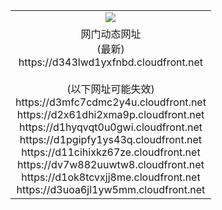 ﻿<table>
  <tr></tr>
  <tr><td colspan=2 align=center><img src="https://d343lwd1yxfnbd.cloudfront.net/Up/oGate.jpg" /></td></tr>
  <tr><td colspan=2 align=center>网门动态网址<br/>(最新)
<br>https://d343lwd1yxfnbd.cloudfront.net
<br/><br/>(以下网址可能失效)
<br>https://d3mfc7cdmc2y4u.cloudfront.net
<br>https://d2x61dhi2xma9p.cloudfront.net
<br>https://d1hyqvqt0u0gwi.cloudfront.net
<br>https://d1pgipfy1ys43q.cloudfront.net
<br>https://d11cihixkz67ze.cloudfront.net
<br>https://dv7w882uuwtw8.cloudfront.net
<br>https://d1ok8tcvxjj8me.cloudfront.net
<br>https://d3uoa6jl1yw5mm.cloudfront.net
    </td>
  </tr>
</table>

